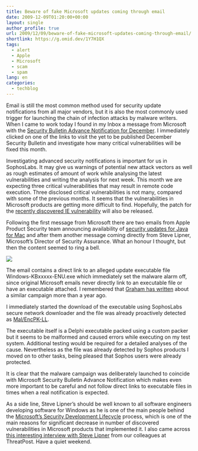 ```yaml
---
title: Beware of fake Microsoft updates coming through email
date: 2009-12-09T01:20:00+00:00
layout: single
author_profile: true
url: 2009/12/09/beware-of-fake-microsoft-updates-coming-through-email/
shortlink: https://g.omid.dev/1Y7H1QX
tags:
  - alert
  - Apple
  - Microsoft
  - scam
  - spam
lang: en
categories: 
  - techblog
---
```

Email is still the most common method used for security update notifications from all major vendors, but it is also the most commonly used trigger for launching the chain of infection attacks by malware writers. When I came to work today I found in my Inbox a message from Microsoft with the [Security Bulletin Advance Notification for December](http://www.microsoft.com/technet/security/Bulletin/ms09-dec.mspx). I immediately clicked on one of the links to visit the yet to be published December Security Bulletin and investigate how many critical vulnerabilities will be fixed this month.

Investigating advanced security notifications is important for us in SophosLabs. It may give us warnings of potential new attack vectors as well as rough estimates of amount of work while analysing the latest vulnerabilities and writing the analysis for next week. This month we are expecting three critical vulnerabilities that may result in remote code execution. Three disclosed critical vulnerabilities is not many, compared with some of the previous months. It seems that the vulnerabilities in Microsoft products are getting more difficult to find. Hopefully, the patch for the [recently discovered IE vulnerability](http://www.sophos.com/support/knowledgebase/article/67122.html) will also be released.

Following the first message from Microsoft there are two emails from Apple Product Security team announcing availability of [security updates for Java for Mac](http://support.apple.com/kb/HT3970) and after them another message coming directly from Steve Lipner, Microsoft’s Director of Security Assurance. What an honour I thought, but then the content seemed to ring a bell.

[![](http://3.bp.blogspot.com/_vaUVXcmC3OI/Sx7yu_bbirI/AAAAAAAAASY/NQ3RLlZRZf8/s640/malencpkee.jpg)](http://3.bp.blogspot.com/_vaUVXcmC3OI/Sx7yu_bbirI/AAAAAAAAASY/NQ3RLlZRZf8/s1600-h/malencpkee.jpg)

The email contains a direct link to an alleged update executable file Windows-KBxxxxx-ENU.exe which immediately set the malware alarm off, since original Microsoft emails never directly link to an executable file or have an executable attached. I remembered that [Graham has written](http://www.sophos.com/blogs/gc/g/2008/10/13/malicious-microsoft-security-patch-spammed-out-before-patch-tuesday/) about a similar campaign more than a year ago.

I immediately started the download of the executable using SophosLabs secure network downloader and the file was already proactively detected as [Mal/EncPK-LL](http://www.sophos.com/security/analyses/viruses-and-spyware/malencpkll.html).

The executable itself is a Delphi executable packed using a custom packer but it seems to be malformed and caused errors while executing on my test system. Additional testing would be required for a detailed analyses of the cause. Nevertheless as the file was already detected by Sophos products I moved on to other tasks, being pleased that Sophos users were already protected.

It is clear that the malware campaign was deliberately launched to coincide with Microsoft Security Bulletin Advance Notification which makes even more important to be careful and not follow direct links to executable files in times when a real notification is expected.

As a side line, Steve Lipner’s should be well known to all software engineers developing software for Windows as he is one of the main people behind the [Microsoft’s Security Development Lifecycle](http://msdn.microsoft.com/en-us/security/sdl.aspx) process, which is one of the main reasons for significant decrease in number of discovered vulnerabilities in Microsoft products that implemented it. I also came across [this interesting interview with Steve Lipner](http://threatpost.com/en_us/blogs/steve-lipner-microsoft-sdlc-and-windows-7-security-112409) from our colleagues at ThreatPost. Have a quiet weekend.